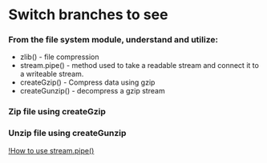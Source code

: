 # Switch branches to see

### From the file system module, understand and utilize:

- zlib() - file compression
- stream.pipe() - method used to take a readable stream and connect it to a writeable stream.
- createGzip() - Compress data using gzip
- createGunzip() - decompress a gzip stream

### Zip file using createGzip

### Unzip file using createGunzip

[!How to use stream.pipe()](https://nodejs.org/en/knowledge/advanced/streams/how-to-use-stream-pipe/)
